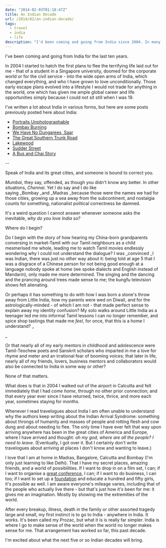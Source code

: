 ```yaml
---
date: "2014-02-03T01:18:47Z"
title: An Indian Decade
url: /2014/02/an-indian-decade/
tags:
  - travel
  - india
  - life
description: "I'd been coming and going from India since 2004. In many ways, that country is home to me. I grew up there, loved there, and learned nearly everything I know there. I am indebted to it."
---
```


I've been coming and going from India for the last ten years.

In 2004 I started to hatch the first plans to flee the terrifying life laid out for me - that of a student in a Singapore university, doomed for the corporate world or for the civil service - into the wide open arms of India, which changed everything, and who I have grown to love unconditionally. Those early escape plans evolved into a lifestyle I would not trade for anything in the world, one which has given me ample global career and life opportunities simply because I could not sit still when I was 19.

I've written a lot about India in various forms, but here are some posts previously posted here about India:

  * [Portraits Unphotographable](http://popagandhi.com/2006/10/portraits-unphotographable/)
  * [Bombay Burning](http://popagandhi.com/2008/12/bombay-burning/)
  * [We Have No Dungarees, Saar](http://popagandhi.com/2011/02/we-have-no-dungarees-saar/)
  * [The Great Southern Trunk Road](http://popagandhi.com/2011/02/the-great-southern-trunk-road/)
  * [Lakewood](http://popagandhi.com/2011/04/lakewood/)
  * [Sudder Street](http://popagandhi.com/2007/01/sudder-street/)
  * [A Bus and Chai Story](http://popagandhi.com/2006/12/a-bus-and-chai-story/)

--

Speak of India and its great cities, and someone is bound to correct you.

_Mumbai_, they say, offended, as though you didn't know any better. In other situations, _Chennai_. Yet I do say and I do like saying _Bombay _and _Madras _because those were the names we had for those cities, growing up a sea away from the subcontinent, and nostalgia counts for something, nationalist political correctness be damned.

It's a weird question I cannot answer whenever someone asks the inevitable, _why do you love India so?_

Where do I begin?

Do I begin with the story of how hearing my China-born grandparents conversing in market-Tamil with our Tamil neighbours as a child mesmerised me whole, leading me to watch Tamil movies endlessly wondering why I could not understand the dialogue? I was _convinced _I was Indian, there was just no other way about it: being told at age 5 that I was a disgrace of a Chinese person for not being good enough at a language nobody spoke at home (we spoke dialects and English instead of Mandarin), only made me more determined. The singing and the dancing and the prancing around trees made sense to me; the kungfu television shows felt alienating.

Or perhaps it has something to do with how I was born a stone's throw away from Little India, how my parents were wed on Diwali, and for the astrologically-minded - of which I am not - that made perfect sense to explain away my identity confusion? My solo walks around Little India as a teenager led me into informal Tamil lessons I can no longer remember, and spice shop tastings that made me _feel_, for once, that this is a home I understand? _

_

Or that nearly all of my early mentors in childhood and adolescence were Tamil-Teochew poets and Sanskrit scholars who imparted in me a love for rhyme and meter and an irrational fear of booming voices; that later in life, nearly all of my friends, lovers, business mentors and collaborators would also be connected to India in some way or other?

None of that matters.

What does is that in 2004 I walked out of the airport in Calcutta and felt immediately that I had _come home_, through no other prior connection; and that every year ever since I have returned, twice, thrice, and more each year, sometimes staying for months.

Whenever I read travelogues about India I am often unable to understand why the authors keep writing about the Indian Arrival Syndrome: something about throngs of humanity and masses of people and rotting flesh and cow dung and about needing to flee. The only time I have ever felt that way upon arriving anywhere has been in the great cities of America and Europe, where I have arrived and thought: _oh my god, where are all the people? I need to leave_. (Eventually, I got over it. But I certainly don't write travelogues about arriving at places I don't know and wanting to leave.)

I love that I am at home in Madras, Bangalore, Calcutta and Bombay (I'm only just learning to like Delhi). That I have my secret places, amazing friends, and a world of possibilities. If I want to drop in on a film set, I can; if I want to organise a [great conference](http://www.thegoaproject.com), I can; if I want to do business, I can too; if I want to set up a [foundation](http://gyanada.org) and educate a hundred and fifty girls, it's possible as well. I am aware everyone's mileage varies, including that of the people who actually live there - but that's just how it's been for me: it gives me an imagination. Mostly by showing me the extremities of the world.

After every breakup, illness, death in the family or other assorted tragedy large and small, my first instinct is to go to India - anywhere in India. It works. It's been called my Prozac, but what it is is really far simpler. India is where I go to make sense of the world when the world no longer makes sense for me. That arrangement has worked so far, this past decade.

I'm excited about what the next five or so Indian decades will bring.
